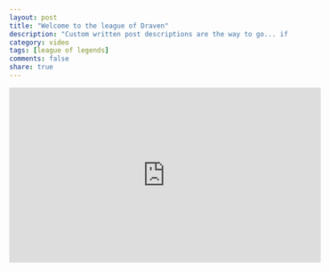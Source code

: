 ```yaml
---
layout: post
title: "Welcome to the league of Draven"
description: "Custom written post descriptions are the way to go... if you're not lazy."
category: video
tags: [league of legends]
comments: false
share: true
---
```


<iframe width="560" height="315" src="http://www.youtube.com/embed/JQAg1OkKn8w" frameborder="0"> </iframe>
